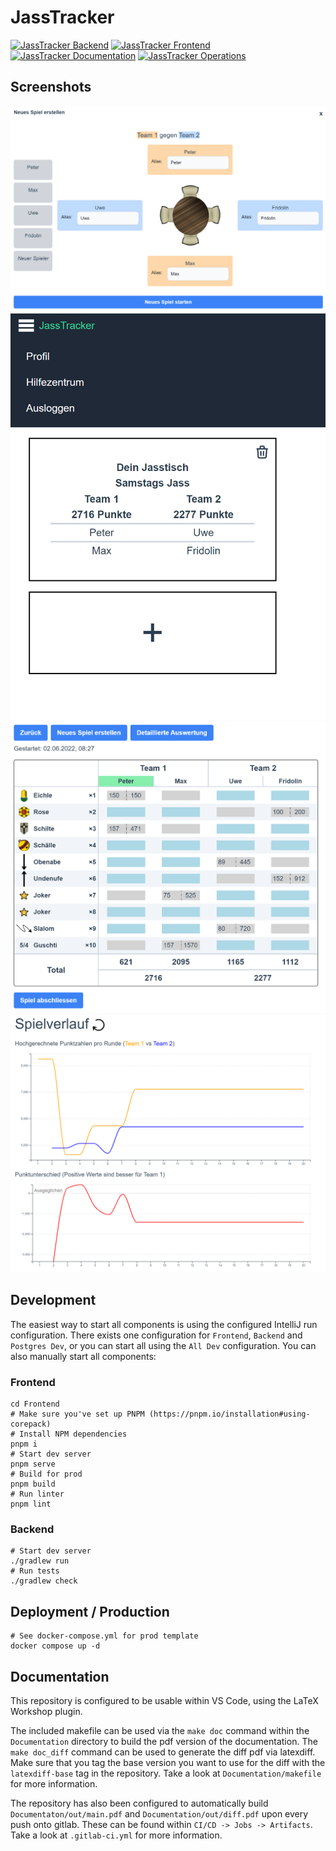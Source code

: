 # JassTracker
[![JassTracker Backend](https://github.com/PascalHonegger/JassTracker/actions/workflows/backend.yml/badge.svg)](https://github.com/PascalHonegger/JassTracker/actions/workflows/backend.yml)
[![JassTracker Frontend](https://github.com/PascalHonegger/JassTracker/actions/workflows/frontend.yml/badge.svg)](https://github.com/PascalHonegger/JassTracker/actions/workflows/frontend.yml)
[![JassTracker Documentation](https://github.com/PascalHonegger/JassTracker/actions/workflows/documentation.yml/badge.svg)](https://github.com/PascalHonegger/JassTracker/actions/workflows/documentation.yml)
[![JassTracker Operations](https://github.com/PascalHonegger/JassTracker/actions/workflows/operations.yml/badge.svg)](https://github.com/PascalHonegger/JassTracker/actions/workflows/operations.yml)

## Screenshots
![Jasstisch creation](Documentation/src/resources/screenshots/table-creation.png)
![Jasstisch table](Documentation/src/resources/screenshots/tables.png)
![Jasstisch scoreboard](Documentation/src/resources/screenshots/scoreboard.png)
![Jasstisch statistics](Documentation/src/resources/screenshots/statistics.png)

## Development

The easiest way to start all components is using the configured IntelliJ run configuration.
There exists one configuration for `Frontend`, `Backend` and `Postgres Dev`, or you can start all using the `All Dev` configuration.
You can also manually start all components:

### Frontend
```shell
cd Frontend
# Make sure you've set up PNPM (https://pnpm.io/installation#using-corepack)
# Install NPM dependencies
pnpm i
# Start dev server
pnpm serve
# Build for prod
pnpm build
# Run linter
pnpm lint
```

### Backend
```shell
# Start dev server
./gradlew run
# Run tests
./gradlew check
```

## Deployment / Production

```shell
# See docker-compose.yml for prod template
docker compose up -d
```

## Documentation

This repository is configured to be usable within VS Code, using the LaTeX Workshop plugin.

The included makefile can be used via the `make doc` command within the `Documentation` directory to build the pdf version of the documentation. The `make doc_diff` command can be used to generate the diff pdf via latexdiff. Make sure that you tag the base version you want to use for the diff with the `latexdiff-base` tag in the repository. Take a look at `Documentation/makefile` for more information.

The repository has also been configured to automatically build `Documentaton/out/main.pdf` and `Documentation/out/diff.pdf` upon every push onto gitlab. These can be found within `CI/CD -> Jobs -> Artifacts`. Take a look at `.gitlab-ci.yml` for more information.
